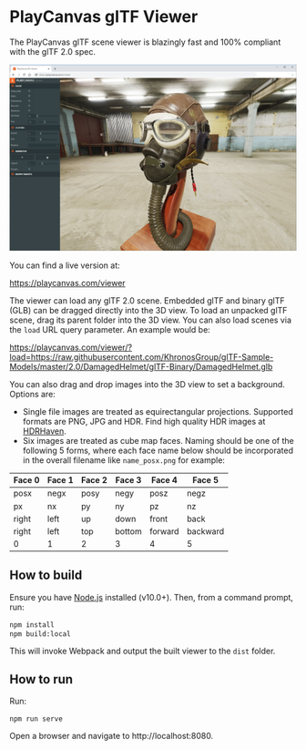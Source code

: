 # PlayCanvas glTF Viewer

The PlayCanvas glTF scene viewer is blazingly fast and 100% compliant with the glTF 2.0 spec. 

[![PlayCanvas Viewer](images/viewer.png)](https://playcanvas.com/viewer)

You can find a live version at:

https://playcanvas.com/viewer

The viewer can load any glTF 2.0 scene. Embedded glTF and binary glTF (GLB) can be dragged directly into the 3D view. To load an unpacked glTF scene, drag its parent folder into the 3D view. You can also load scenes via the `load` URL query parameter. An example would be:

https://playcanvas.com/viewer/?load=https://raw.githubusercontent.com/KhronosGroup/glTF-Sample-Models/master/2.0/DamagedHelmet/glTF-Binary/DamagedHelmet.glb

You can also drag and drop images into the 3D view to set a background. Options are:

* Single file images are treated as equirectangular projections. Supported formats are PNG, JPG and HDR. Find high quality HDR images at [HDRHaven](https://hdrihaven.com/).
* Six images are treated as cube map faces. Naming should be one of the following 5 forms, where each face name below should be incorporated in the overall filename like `name_posx.png` for example:

| Face 0  | Face 1  | Face 2  | Face 3  | Face 4  | Face 5  |
|---------|---------|---------|---------|---------|---------|
| posx    |  negx   | posy    | negy    | posz    | negz    |
| px      |  nx     | py      | ny      | pz      | nz      |
| right   |  left   | up      | down    | front   | back    |
| right   |  left   | top     | bottom  | forward | backward|
| 0       |  1      | 2       | 3       | 4       | 5       |

## How to build

Ensure you have [Node.js](https://nodejs.org) installed (v10.0+). Then, from a command prompt, run:

    npm install
    npm build:local

This will invoke Webpack and output the built viewer to the `dist` folder.

## How to run

Run:

    npm run serve

Open a browser and navigate to http://localhost:8080.
